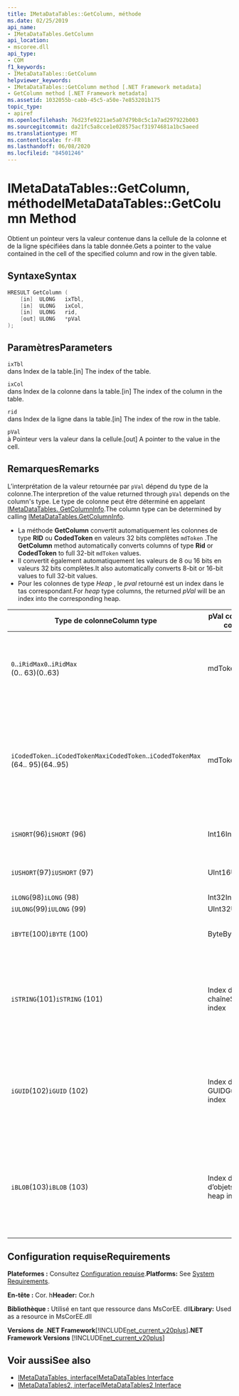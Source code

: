 ```yaml
---
title: IMetaDataTables::GetColumn, méthode
ms.date: 02/25/2019
api_name:
- IMetaDataTables.GetColumn
api_location:
- mscoree.dll
api_type:
- COM
f1_keywords:
- IMetaDataTables::GetColumn
helpviewer_keywords:
- IMetaDataTables::GetColumn method [.NET Framework metadata]
- GetColumn method [.NET Framework metadata]
ms.assetid: 1032055b-cabb-45c5-a50e-7e853201b175
topic_type:
- apiref
ms.openlocfilehash: 76d23fe9221ae5a07d79b8c5c1a7ad297922b003
ms.sourcegitcommit: da21fc5a8cce1e028575acf31974681a1bc5aeed
ms.translationtype: MT
ms.contentlocale: fr-FR
ms.lasthandoff: 06/08/2020
ms.locfileid: "84501246"
---
```

# <a name="imetadatatablesgetcolumn-method"></a><span data-ttu-id="b900c-102">IMetaDataTables::GetColumn, méthode</span><span class="sxs-lookup"><span data-stu-id="b900c-102">IMetaDataTables::GetColumn Method</span></span>
<span data-ttu-id="b900c-103">Obtient un pointeur vers la valeur contenue dans la cellule de la colonne et de la ligne spécifiées dans la table donnée.</span><span class="sxs-lookup"><span data-stu-id="b900c-103">Gets a pointer to the value contained in the cell of the specified column and row in the given table.</span></span>  
  
## <a name="syntax"></a><span data-ttu-id="b900c-104">Syntaxe</span><span class="sxs-lookup"><span data-stu-id="b900c-104">Syntax</span></span>  
  
```cpp  
HRESULT GetColumn (
    [in]  ULONG   ixTbl,  
    [in]  ULONG   ixCol,  
    [in]  ULONG   rid,  
    [out] ULONG   *pVal  
);  
```  
  
## <a name="parameters"></a><span data-ttu-id="b900c-105">Paramètres</span><span class="sxs-lookup"><span data-stu-id="b900c-105">Parameters</span></span>

 `ixTbl`  
 <span data-ttu-id="b900c-106">dans Index de la table.</span><span class="sxs-lookup"><span data-stu-id="b900c-106">[in] The index of the table.</span></span>  
  
 `ixCol`  
 <span data-ttu-id="b900c-107">dans Index de la colonne dans la table.</span><span class="sxs-lookup"><span data-stu-id="b900c-107">[in] The index of the column in the table.</span></span>  
  
 `rid`  
 <span data-ttu-id="b900c-108">dans Index de la ligne dans la table.</span><span class="sxs-lookup"><span data-stu-id="b900c-108">[in] The index of the row in the table.</span></span>  
  
 `pVal`  
 <span data-ttu-id="b900c-109">à Pointeur vers la valeur dans la cellule.</span><span class="sxs-lookup"><span data-stu-id="b900c-109">[out] A pointer to the value in the cell.</span></span>  

## <a name="remarks"></a><span data-ttu-id="b900c-110">Remarques</span><span class="sxs-lookup"><span data-stu-id="b900c-110">Remarks</span></span>

<span data-ttu-id="b900c-111">L’interprétation de la valeur retournée par `pVal` dépend du type de la colonne.</span><span class="sxs-lookup"><span data-stu-id="b900c-111">The interpretion of the value returned through `pVal` depends on the column's type.</span></span> <span data-ttu-id="b900c-112">Le type de colonne peut être déterminé en appelant [IMetaDataTables. GetColumnInfo](imetadatatables-getcolumninfo-method.md).</span><span class="sxs-lookup"><span data-stu-id="b900c-112">The column type can be determined by calling [IMetaDataTables.GetColumnInfo](imetadatatables-getcolumninfo-method.md).</span></span>

- <span data-ttu-id="b900c-113">La méthode **GetColumn** convertit automatiquement les colonnes de type **RID** ou **CodedToken** en valeurs 32 bits complètes `mdToken` .</span><span class="sxs-lookup"><span data-stu-id="b900c-113">The **GetColumn** method automatically converts columns of type **Rid** or **CodedToken** to full 32-bit `mdToken` values.</span></span>
- <span data-ttu-id="b900c-114">Il convertit également automatiquement les valeurs de 8 ou 16 bits en valeurs 32 bits complètes.</span><span class="sxs-lookup"><span data-stu-id="b900c-114">It also automatically converts 8-bit or 16-bit values to full 32-bit values.</span></span>
- <span data-ttu-id="b900c-115">Pour les colonnes de type *Heap* , le *pval* retourné est un index dans le tas correspondant.</span><span class="sxs-lookup"><span data-stu-id="b900c-115">For *heap* type columns, the returned *pVal* will be an index into the corresponding heap.</span></span>

| <span data-ttu-id="b900c-116">Type de colonne</span><span class="sxs-lookup"><span data-stu-id="b900c-116">Column type</span></span>              | <span data-ttu-id="b900c-117">pVal contient</span><span class="sxs-lookup"><span data-stu-id="b900c-117">pVal contains</span></span> | <span data-ttu-id="b900c-118">Commentaire</span><span class="sxs-lookup"><span data-stu-id="b900c-118">Comment</span></span>                          |
|--------------------------|---------------|-----------------------------------|
| <span data-ttu-id="b900c-119">`0`..`iRidMax`</span><span class="sxs-lookup"><span data-stu-id="b900c-119">`0`..`iRidMax`</span></span><br><span data-ttu-id="b900c-120">(0.. 63)</span><span class="sxs-lookup"><span data-stu-id="b900c-120">(0..63)</span></span>  | <span data-ttu-id="b900c-121">mdToken</span><span class="sxs-lookup"><span data-stu-id="b900c-121">mdToken</span></span>     | <span data-ttu-id="b900c-122">*pval* contient un jeton complet.</span><span class="sxs-lookup"><span data-stu-id="b900c-122">*pVal* will contain a full Token.</span></span> <span data-ttu-id="b900c-123">La fonction convertit automatiquement le RID en jeton complet.</span><span class="sxs-lookup"><span data-stu-id="b900c-123">The function automatically converts the Rid into a full token.</span></span> |
| <span data-ttu-id="b900c-124">`iCodedToken`..`iCodedTokenMax`</span><span class="sxs-lookup"><span data-stu-id="b900c-124">`iCodedToken`..`iCodedTokenMax`</span></span><br><span data-ttu-id="b900c-125">(64.. 95)</span><span class="sxs-lookup"><span data-stu-id="b900c-125">(64..95)</span></span> | <span data-ttu-id="b900c-126">mdToken</span><span class="sxs-lookup"><span data-stu-id="b900c-126">mdToken</span></span> | <span data-ttu-id="b900c-127">Lors du retour, *pval* contient un jeton complet.</span><span class="sxs-lookup"><span data-stu-id="b900c-127">Upon return, *pVal* will contain a full Token.</span></span> <span data-ttu-id="b900c-128">La fonction décompresse automatiquement le CodedToken en jeton complet.</span><span class="sxs-lookup"><span data-stu-id="b900c-128">The function automatically decompresses the CodedToken into a full token.</span></span> |
| <span data-ttu-id="b900c-129">`iSHORT`(96)</span><span class="sxs-lookup"><span data-stu-id="b900c-129">`iSHORT` (96)</span></span>            | <span data-ttu-id="b900c-130">Int16</span><span class="sxs-lookup"><span data-stu-id="b900c-130">Int16</span></span>         | <span data-ttu-id="b900c-131">Signature automatique-étendu à 32 bits.</span><span class="sxs-lookup"><span data-stu-id="b900c-131">Automatically sign-extended to 32-bit.</span></span>  |
| <span data-ttu-id="b900c-132">`iUSHORT`(97)</span><span class="sxs-lookup"><span data-stu-id="b900c-132">`iUSHORT` (97)</span></span>           | <span data-ttu-id="b900c-133">UInt16</span><span class="sxs-lookup"><span data-stu-id="b900c-133">UInt16</span></span>        | <span data-ttu-id="b900c-134">Signature automatique-étendu à 32 bits.</span><span class="sxs-lookup"><span data-stu-id="b900c-134">Automatically sign-extended to 32-bit.</span></span>  |
| <span data-ttu-id="b900c-135">`iLONG`(98)</span><span class="sxs-lookup"><span data-stu-id="b900c-135">`iLONG` (98)</span></span>             | <span data-ttu-id="b900c-136">Int32</span><span class="sxs-lookup"><span data-stu-id="b900c-136">Int32</span></span>         |                                        |
| <span data-ttu-id="b900c-137">`iULONG`(99)</span><span class="sxs-lookup"><span data-stu-id="b900c-137">`iULONG` (99)</span></span>            | <span data-ttu-id="b900c-138">UInt32</span><span class="sxs-lookup"><span data-stu-id="b900c-138">UInt32</span></span>        |                                        |
| <span data-ttu-id="b900c-139">`iBYTE`(100)</span><span class="sxs-lookup"><span data-stu-id="b900c-139">`iBYTE` (100)</span></span>            | <span data-ttu-id="b900c-140">Byte</span><span class="sxs-lookup"><span data-stu-id="b900c-140">Byte</span></span>          | <span data-ttu-id="b900c-141">Signature automatique-étendu à 32 bits.</span><span class="sxs-lookup"><span data-stu-id="b900c-141">Automatically sign-extended to 32-bit.</span></span>  |
| <span data-ttu-id="b900c-142">`iSTRING`(101)</span><span class="sxs-lookup"><span data-stu-id="b900c-142">`iSTRING` (101)</span></span>          | <span data-ttu-id="b900c-143">Index du tas de chaîne</span><span class="sxs-lookup"><span data-stu-id="b900c-143">String heap index</span></span> | <span data-ttu-id="b900c-144">*pval* est un index dans le tas de chaîne.</span><span class="sxs-lookup"><span data-stu-id="b900c-144">*pVal* is an index into the String heap.</span></span> <span data-ttu-id="b900c-145">Utilisez [IMetadataTables :: GetString](imetadatatables-getstring-method.md) pour récupérer la valeur de la chaîne de colonne réelle.</span><span class="sxs-lookup"><span data-stu-id="b900c-145">Use [IMetadataTables::GetString](imetadatatables-getstring-method.md) to get the actual column String value.</span></span> |
| <span data-ttu-id="b900c-146">`iGUID`(102)</span><span class="sxs-lookup"><span data-stu-id="b900c-146">`iGUID` (102)</span></span>            | <span data-ttu-id="b900c-147">Index du tas GUID</span><span class="sxs-lookup"><span data-stu-id="b900c-147">Guid heap index</span></span> | <span data-ttu-id="b900c-148">*pval* est un index dans le tas GUID.</span><span class="sxs-lookup"><span data-stu-id="b900c-148">*pVal* is an index into the Guid heap.</span></span> <span data-ttu-id="b900c-149">Utilisez [IMetadataTables :: GetGuid](imetadatatables-getguid-method.md) pour récupérer la valeur du GUID de colonne réel.</span><span class="sxs-lookup"><span data-stu-id="b900c-149">Use [IMetadataTables::GetGuid](imetadatatables-getguid-method.md) to get the actual column Guid value.</span></span> |
| <span data-ttu-id="b900c-150">`iBLOB`(103)</span><span class="sxs-lookup"><span data-stu-id="b900c-150">`iBLOB` (103)</span></span>            | <span data-ttu-id="b900c-151">Index du tas d’objets BLOB</span><span class="sxs-lookup"><span data-stu-id="b900c-151">Blob heap index</span></span> | <span data-ttu-id="b900c-152">*pval* est un index dans le tas d’objets BLOB.</span><span class="sxs-lookup"><span data-stu-id="b900c-152">*pVal* is an index into the Blob heap.</span></span> <span data-ttu-id="b900c-153">Utilisez [IMetadataTables :: GetBlob](imetadatatables-getblob-method.md) pour récupérer la valeur réelle de l’objet blob de colonne.</span><span class="sxs-lookup"><span data-stu-id="b900c-153">Use [IMetadataTables::GetBlob](imetadatatables-getblob-method.md) to get the actual column Blob value.</span></span> |
  
## <a name="requirements"></a><span data-ttu-id="b900c-154">Configuration requise</span><span class="sxs-lookup"><span data-stu-id="b900c-154">Requirements</span></span>  
 <span data-ttu-id="b900c-155">**Plateformes :** Consultez [Configuration requise](../../get-started/system-requirements.md).</span><span class="sxs-lookup"><span data-stu-id="b900c-155">**Platforms:** See [System Requirements](../../get-started/system-requirements.md).</span></span>  
  
 <span data-ttu-id="b900c-156">**En-tête :** Cor. h</span><span class="sxs-lookup"><span data-stu-id="b900c-156">**Header:** Cor.h</span></span>  
  
 <span data-ttu-id="b900c-157">**Bibliothèque :** Utilisé en tant que ressource dans MsCorEE. dll</span><span class="sxs-lookup"><span data-stu-id="b900c-157">**Library:** Used as a resource in MsCorEE.dll</span></span>  
  
 <span data-ttu-id="b900c-158">**Versions de .NET Framework**[!INCLUDE[net_current_v20plus](../../../../includes/net-current-v20plus-md.md)]</span><span class="sxs-lookup"><span data-stu-id="b900c-158">**.NET Framework Versions** [!INCLUDE[net_current_v20plus](../../../../includes/net-current-v20plus-md.md)]</span></span>  
  
## <a name="see-also"></a><span data-ttu-id="b900c-159">Voir aussi</span><span class="sxs-lookup"><span data-stu-id="b900c-159">See also</span></span>

- [<span data-ttu-id="b900c-160">IMetaDataTables, interface</span><span class="sxs-lookup"><span data-stu-id="b900c-160">IMetaDataTables Interface</span></span>](imetadatatables-interface.md)
- [<span data-ttu-id="b900c-161">IMetaDataTables2, interface</span><span class="sxs-lookup"><span data-stu-id="b900c-161">IMetaDataTables2 Interface</span></span>](imetadatatables2-interface.md)
